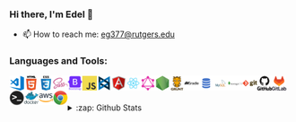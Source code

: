 ### Hi there, I'm Edel 👋

- 📫 How to reach me: eg377@rutgers.edu



### Languages and Tools:

[<img align="left" alt="Visual Studio Code" width="26px" src="https://raw.githubusercontent.com/github/explore/80688e429a7d4ef2fca1e82350fe8e3517d3494d/topics/visual-studio-code/visual-studio-code.png" />][linkedin] 

[<img align="left" alt="HTML5" width="26px" src="https://raw.githubusercontent.com/github/explore/80688e429a7d4ef2fca1e82350fe8e3517d3494d/topics/html/html.png" />][linkedin] 

[<img align="left" alt="CSS3" width="26px" src="https://raw.githubusercontent.com/github/explore/80688e429a7d4ef2fca1e82350fe8e3517d3494d/topics/css/css.png" />][linkedin] 

[<img align="left" alt="Sass" width="26px" src="https://raw.githubusercontent.com/github/explore/80688e429a7d4ef2fca1e82350fe8e3517d3494d/topics/sass/sass.png" />][linkedin] 

[<img align="left" alt="Bootstrap" width="26px" src="https://raw.githubusercontent.com/devicons/devicon/7178157ef9aca1da403d1e73229a02af8571bd36/icons/bootstrap/bootstrap-plain-wordmark.svg" />][linkedin] 

[<img align="left" alt="JavaScript" width="26px" src="https://raw.githubusercontent.com/github/explore/80688e429a7d4ef2fca1e82350fe8e3517d3494d/topics/javascript/javascript.png" />][linkedin] 

[<img align="left" alt="Backbone" width="26px" src="https://raw.githubusercontent.com/devicons/devicon/7178157ef9aca1da403d1e73229a02af8571bd36/icons/backbonejs/backbonejs-original.svg" />][linkedin] 

[<img align="left" alt="Angular" width="26px" src="https://raw.githubusercontent.com/devicons/devicon/7178157ef9aca1da403d1e73229a02af8571bd36/icons/angularjs/angularjs-original.svg" />][linkedin] 


[<img align="left" alt="React" width="26px" src="https://raw.githubusercontent.com/github/explore/80688e429a7d4ef2fca1e82350fe8e3517d3494d/topics/react/react.png" />][linkedin] 

[<img align="left" alt="GraphQL" width="26px" src="https://raw.githubusercontent.com/github/explore/80688e429a7d4ef2fca1e82350fe8e3517d3494d/topics/graphql/graphql.png" />][linkedin] 

[<img align="left" alt="Node.js" width="26px" src="https://raw.githubusercontent.com/github/explore/80688e429a7d4ef2fca1e82350fe8e3517d3494d/topics/nodejs/nodejs.png" />][linkedin] 

[<img align="left" alt="Grunt" width="26px" src="https://raw.githubusercontent.com/devicons/devicon/7178157ef9aca1da403d1e73229a02af8571bd36/icons/grunt/grunt-original-wordmark.svg" />][linkedin] 

[<img align="left" alt="Gradle" width="26px" src="https://raw.githubusercontent.com/devicons/devicon/7178157ef9aca1da403d1e73229a02af8571bd36/icons/gradle/gradle-plain-wordmark.svg" />][linkedin] 

[<img align="left" alt="SQL" width="26px" src="https://raw.githubusercontent.com/github/explore/80688e429a7d4ef2fca1e82350fe8e3517d3494d/topics/sql/sql.png" />][linkedin] 

[<img align="left" alt="MySQL" width="26px" src="https://raw.githubusercontent.com/github/explore/80688e429a7d4ef2fca1e82350fe8e3517d3494d/topics/mysql/mysql.png" />][linkedin] 

[<img align="left" alt="MongoDB" width="26px" src="https://raw.githubusercontent.com/github/explore/80688e429a7d4ef2fca1e82350fe8e3517d3494d/topics/mongodb/mongodb.png" />][linkedin] 

[<img align="left" alt="Git" width="26px" src="https://raw.githubusercontent.com/github/explore/80688e429a7d4ef2fca1e82350fe8e3517d3494d/topics/git/git.png" />][linkedin] 

[<img align="left" alt="GitHub" width="26px" src="https://raw.githubusercontent.com/devicons/devicon/7178157ef9aca1da403d1e73229a02af8571bd36/icons/github/github-original-wordmark.svg" />][linkedin] 

[<img align="left" alt="GitLab" width="26px" src="https://raw.githubusercontent.com/devicons/devicon/7178157ef9aca1da403d1e73229a02af8571bd36/icons/gitlab/gitlab-original-wordmark.svg" />][linkedin] 

[<img align="left" alt="Terminal" width="26px" src="https://raw.githubusercontent.com/github/explore/80688e429a7d4ef2fca1e82350fe8e3517d3494d/topics/terminal/terminal.png" />][linkedin] 

[<img align="left" alt="docker" width="26px" src="https://raw.githubusercontent.com/devicons/devicon/7178157ef9aca1da403d1e73229a02af8571bd36/icons/docker/docker-original-wordmark.svg" />][linkedin] 

[<img align="left" alt="AWS" width="26px" src="https://raw.githubusercontent.com/devicons/devicon/7178157ef9aca1da403d1e73229a02af8571bd36/icons/amazonwebservices/amazonwebservices-original.svg" />][linkedin] 

[<img align="left" alt="Chrome" width="26px" src="https://raw.githubusercontent.com/devicons/devicon/7178157ef9aca1da403d1e73229a02af8571bd36/icons/chrome/chrome-original.svg" />][linkedin] 

<br><br>

<details>
  <summary>:zap: Github Stats</summary>

  <img align="left" alt="eg377's Github Stats" src="https://github-readme-stats.codestackr.vercel.app/api?username=eg377&show_icons=true&hide_border=true" />

</details>


<!--
**eg377/eg377** is a ✨ _special_ ✨ repository because its `README.md` (this file) appears on your GitHub profile.

Here are some ideas to get you started:

- 🔭 I’m currently working on ...
- 🌱 I’m currently learning ...
- 👯 I’m looking to collaborate on ...
- 🤔 I’m looking for help with ...
- 💬 Ask me about ...
- 📫 How to reach me: ...
- 😄 Pronouns: ...
- ⚡ Fun fact: ...
-->

[linkedin]: https://www.linkedin.com/in/edelg/

